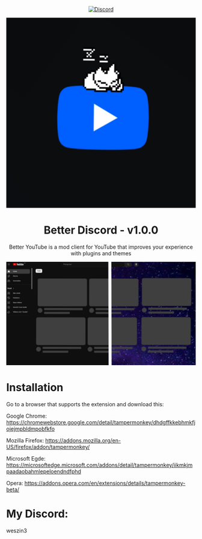 <div align="center">

[![Discord][discord-badge]][discord-link]

[discord-badge]: https://img.shields.io/badge/discord-green?labelColor=0c0d10&color=7289da&style=for-the-badge&logo=discord&logoColor=7289da
[discord-link]: https://discord.gg/zZe47mksAN

![Better YouTube](https://raw.githubusercontent.com/porrinha09/Better-YouTube/main/assets/IMG_20240427_194848.png)

# Better Discord - v1.0.0
Better YouTube is a mod client for YouTube that improves your experience with plugins and themes

![Better YouTube](https://raw.githubusercontent.com/porrinha09/Better-YouTube/main/assets/preview.jpg)

</div>

# Installation

Go to a browser that supports the extension and download this:

Google Chrome: https://chromewebstore.google.com/detail/tampermonkey/dhdgffkkebhmkfjojejmpbldmpobfkfo

Mozilla Firefox:
https://addons.mozilla.org/en-US/firefox/addon/tampermonkey/

Microsoft Egde:
https://microsoftedge.microsoft.com/addons/detail/tampermonkey/iikmkjmpaadaobahmlepeloendndfphd

Opera:
https://addons.opera.com/en/extensions/details/tampermonkey-beta/

# My Discord:
weszin3
